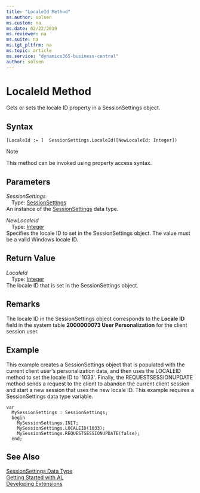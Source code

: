 ```yaml
---
title: "LocaleId Method"
ms.author: solsen
ms.custom: na
ms.date: 02/22/2019
ms.reviewer: na
ms.suite: na
ms.tgt_pltfrm: na
ms.topic: article
ms.service: "dynamics365-business-central"
author: solsen
---
```

[//]: # (START>DO_NOT_EDIT)
[//]: # (IMPORTANT:Do not edit any of the content between here and the END>DO_NOT_EDIT.)
[//]: # (Any modifications should be made in the .xml files in the ModernDev repo.)
# LocaleId Method
Gets or sets the locale ID property in a SessionSettings object.


## Syntax
```
[LocaleId := ]  SessionSettings.LocaleId([NewLocaleId: Integer])
```
> [!NOTE]  
> This method can be invoked using property access syntax.  
## Parameters
*SessionSettings*  
&emsp;Type: [SessionSettings](sessionsettings-data-type.md)  
An instance of the [SessionSettings](sessionsettings-data-type.md) data type.  

*NewLocaleId*  
&emsp;Type: [Integer](../integer/integer-data-type.md)  
Specifies the locale ID to set in the SessionSettings object. The value must be a valid Windows locale ID.
        


## Return Value
*LocaleId*  
&emsp;Type: [Integer](../integer/integer-data-type.md)  
The locale ID that is set in the SessionSettings object.  


[//]: # (IMPORTANT: END>DO_NOT_EDIT)

## Remarks  
The locale ID in the SessionSettings object corresponds to the **Locale ID** field in the system table **2000000073 User Personalization** for the client session user.

## Example
This example creates a SessionSettings object that is populated with the current client user's personalization data, and then uses the LOCALEID method to set the locale ID to '1033'. Finally, the REQUESTSESSIONUPDATE method sends a request to the client to abandon the current client session and start a new session that uses the new locale ID. This example requires a SessionSettings data type variable.

```
var
  MySessionSettings : SessionSettings;
  begin
    MySessionSettings.INIT;
    MySessionSettings.LOCALEID(1033);
    MySessionSettings.REQUESTSESSIONUPDATE(false);
  end;  
```  


## See Also
[SessionSettings Data Type](sessionsettings-data-type.md)  
[Getting Started with AL](../../devenv-get-started.md)  
[Developing Extensions](../../devenv-dev-overview.md)